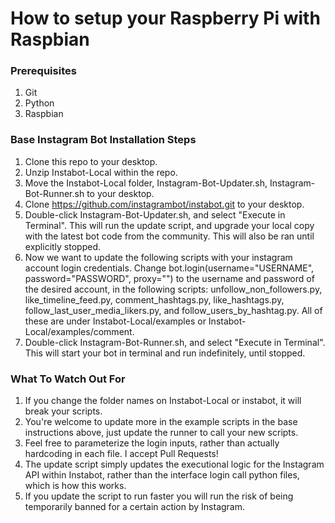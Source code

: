 # How to setup your Raspberry Pi with Raspbian

### Prerequisites
1. Git
2. Python
3. Raspbian

### Base Instagram Bot Installation Steps
1. Clone this repo to your desktop.
2. Unzip Instabot-Local within the repo.
3. Move the Instabot-Local folder, Instagram-Bot-Updater.sh, Instagram-Bot-Runner.sh to your desktop.
4. Clone https://github.com/instagrambot/instabot.git to your desktop.
5. Double-click Instagram-Bot-Updater.sh, and select "Execute in Terminal". This will run the update script, and upgrade your local copy with the latest bot code from the community. This will also be ran until explicitly stopped.
6. Now we want to update the following scripts with your instagram account login credentials. Change bot.login(username="USERNAME", password="PASSWORD", proxy="") to the username and password of the desired account, in the following scripts: unfollow_non_followers.py, like_timeline_feed.py, comment_hashtags.py, like_hashtags.py, follow_last_user_media_likers.py, and follow_users_by_hashtag.py. All of these are under Instabot-Local/examples or Instabot-Local/examples/comment.
7. Double-click Instagram-Bot-Runner.sh, and select "Execute in Terminal". This will start your bot in terminal and run indefinitely, until stopped.

### What To Watch Out For
1. If you change the folder names on Instabot-Local or instabot, it will break your scripts.
2. You're welcome to update more in the example scripts in the base instructions above, just update the runner to call your new scripts.
3. Feel free to parameterize the login inputs, rather than actually hardcoding in each file. I accept Pull Requests!
4. The update script simply updates the executional logic for the Instagram API within Instabot, rather than the interface login call python files, which is how this works.
5. If you update the script to run faster you will run the risk of being temporarily banned for a certain action by Instagram.

